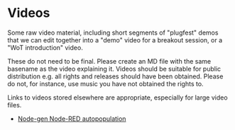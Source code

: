 # Videos 
Some raw video material,
including short segments of "plugfest" demos that we can edit together into a "demo" video for a breakout session,
or a "WoT introduction" video.

These do not need to be final.  Please create an MD file with the same basename as the video explaining it.
Videos should be suitable for public distribution e.g. all rights and releases should have been obtained.
Please do not, for instance, use music you have not obtained the rights to.

Links to videos stored elsewhere are appropriate, especially for large video files.

* [Node-gen Node-RED autopopulation](https://github.com/w3c/wot-testing/blob/master/events/2020.06.Online/prototypes/autopop.mp4)
